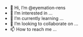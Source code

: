 - 👋 Hi, I’m @eyemation-rens
- 👀 I’m interested in ...
- 🌱 I’m currently learning ...
- 💞️ I’m looking to collaborate on ...
- 📫 How to reach me ...

<!---
eyemation-rens/eyemation-rens is a ✨ special ✨ repository because its `README.md` (this file) appears on your GitHub profile.
You can click the Preview link to take a look at your changes.
--->
